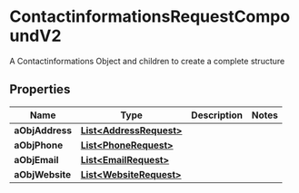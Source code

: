 

# ContactinformationsRequestCompoundV2

A Contactinformations Object and children to create a complete structure

## Properties

| Name | Type | Description | Notes |
|------------ | ------------- | ------------- | -------------|
|**aObjAddress** | [**List&lt;AddressRequest&gt;**](AddressRequest.md) |  |  |
|**aObjPhone** | [**List&lt;PhoneRequest&gt;**](PhoneRequest.md) |  |  |
|**aObjEmail** | [**List&lt;EmailRequest&gt;**](EmailRequest.md) |  |  |
|**aObjWebsite** | [**List&lt;WebsiteRequest&gt;**](WebsiteRequest.md) |  |  |



